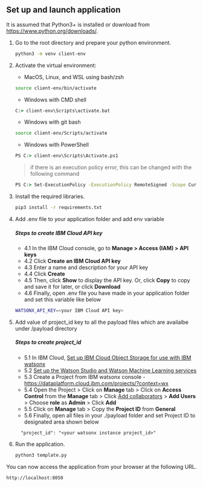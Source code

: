 ## Set up and launch application

It is assumed that Python3+ is installed or download from https://www.python.org/downloads/.

1. Go to the root directory and prepare your python environment.

   ```sh
   python3 -m venv client-env
   ```

2. Activate the virtual environment:

   - MacOS, Linux, and WSL using bash/zsh

   ```sh
   source client-env/bin/activate
   ```

   - Windows with CMD shell

   ```cmd
   C:> client-env\Scripts\activate.bat
   ```

   - Windows with git bash

   ```sh
   source client-env/Scripts/activate
   ```

   - Windows with PowerShell

   ```cmd
   PS C:> client-env\Scripts\Activate.ps1
   ```

   > if there is an execution policy error, this can be changed with the following command

   ```cmd
   PS C:> Set-ExecutionPolicy -ExecutionPolicy RemoteSigned -Scope CurrentUser
   ```

3. Install the required libraries.

   ```sh
   pip3 install -r requirements.txt
   ```

4. Add .env file to your application folder and add env variable

   ##### Steps to create IBM Cloud API key

   - 4.1 In the IBM Cloud console, go to **Manage > Access (IAM) > API keys**
   - 4.2 Click **Create an IBM Cloud API key**
   - 4.3 Enter a name and description for your API key
   - 4.4 Click **Create**
   - 4.5 Then, click **Show** to display the API key. Or, click **Copy** to copy and save it for later, or click **Download**
   - 4.6 Finally, open .env file you have made in your application folder and set this variable like below

   ```sh
   WATSONX_API_KEY=<your IBM Cloud API key>
   ```

5. Add value of project_id key to all the payload files which are availalbe under /payload directory

   ##### Steps to create project_id

   - 5.1 In IBM Cloud, [Set up IBM Cloud Object Storage for use with IBM watsonx](https://dataplatform.cloud.ibm.com/docs/content/wsj/console/wdp_admin_cos.html?context=wx&audience=wdp)
   - 5.2 [Set up the Watson Studio and Watson Machine Learning services](https://dataplatform.cloud.ibm.com/docs/content/wsj/getting-started/set-up-ws.html?context=wx&audience=wdp)
   - 5.3 Create a Project from IBM watsonx console - https://dataplatform.cloud.ibm.com/projects/?context=wx
   - 5.4 Open the Project > Click on **Manage** tab > Click on **Access Control** from the **Manage** tab > Click [Add collaborators](https://dataplatform.cloud.ibm.com/docs/content/wsj/getting-started/collaborate.html?context=wx&audience=wdp#add-collaborators) > **Add Users** > Choose **role** as **Admin** > Click **Add**
   - 5.5 Click on **Manage** tab > Copy the **Project ID** from **General**
   - 5.6 Finally, open all files in your ./payload folder and set Project ID to designated area shown below

   ```
     "project_id": "<your watsonx instance project_id>"
   ```

6. Run the application.

   ```sh
   python3 template.py
   ```

You can now access the application from your browser at the following URL.

```url
http://localhost:8050
```
